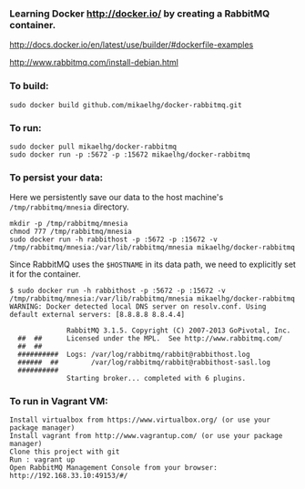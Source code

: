 ### Learning Docker http://docker.io/ by creating a RabbitMQ container.

http://docs.docker.io/en/latest/use/builder/#dockerfile-examples

http://www.rabbitmq.com/install-debian.html

### To build:

    sudo docker build github.com/mikaelhg/docker-rabbitmq.git

### To run:

    sudo docker pull mikaelhg/docker-rabbitmq
    sudo docker run -p :5672 -p :15672 mikaelhg/docker-rabbitmq
    
### To persist your data:

Here we persistently save our data to the host machine's ``/tmp/rabbitmq/mnesia`` directory.

    mkdir -p /tmp/rabbitmq/mnesia
    chmod 777 /tmp/rabbitmq/mnesia
    sudo docker run -h rabbithost -p :5672 -p :15672 -v /tmp/rabbitmq/mnesia:/var/lib/rabbitmq/mnesia mikaelhg/docker-rabbitmq

Since RabbitMQ uses the ``$HOSTNAME`` in its data path, we need to explicitly set it for the container.

    $ sudo docker run -h rabbithost -p :5672 -p :15672 -v /tmp/rabbitmq/mnesia:/var/lib/rabbitmq/mnesia mikaelhg/docker-rabbitmq
    WARNING: Docker detected local DNS server on resolv.conf. Using default external servers: [8.8.8.8 8.8.4.4]
    
                  RabbitMQ 3.1.5. Copyright (C) 2007-2013 GoPivotal, Inc.
      ##  ##      Licensed under the MPL.  See http://www.rabbitmq.com/
      ##  ##
      ##########  Logs: /var/log/rabbitmq/rabbit@rabbithost.log
      ######  ##        /var/log/rabbitmq/rabbit@rabbithost-sasl.log
      ##########
                  Starting broker... completed with 6 plugins.

### To run in Vagrant VM:

    Install virtualbox from https://www.virtualbox.org/ (or use your package manager)
    Install vagrant from http://www.vagrantup.com/ (or use your package manager)
    Clone this project with git
    Run : vagrant up
    Open RabbitMQ Management Console from your browser: http://192.168.33.10:49153/#/
